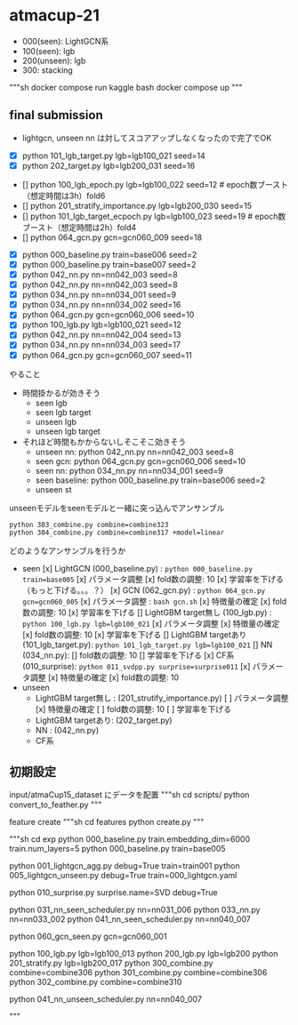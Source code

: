 # atmacup-21

- 000(seen): LightGCN系
- 100(seen): lgb
- 200(unseen): lgb
- 300: stacking

"""sh
docker compose run kaggle bash
docker compose up
"""

## final submission

- lightgcn, unseen nn は対してスコアアップしなくなったので完了でOK

- [x] python 101_lgb_target.py lgb=lgb100_021 seed=14
- [x]  python 202_target.py lgb=lgb200_031 seed=16
- []  python 100_lgb_epoch.py lgb=lgb100_022 seed=12 # epoch数ブースト（想定時間は3h）fold6
- []  python 201_stratify_importance.py lgb=lgb200_030 seed=15
- []  python 101_lgb_target_ecpoch.py lgb=lgb100_023 seed=19 # epoch数ブースト（想定時間は2h）fold4
- []  python 064_gcn.py gcn=gcn060_009 seed=18
- [x] python 000_baseline.py  train=base006 seed=2
- [x] python 000_baseline.py  train=base007 seed=2
- [x] python 042_nn.py nn=nn042_003 seed=8
- [x] python 042_nn.py nn=nn042_003 seed=8
- [x] python 034_nn.py nn=nn034_001 seed=9
- [x] python 034_nn.py nn=nn034_002 seed=16
- [x] python 064_gcn.py gcn=gcn060_006 seed=10
- [x] python 100_lgb.py lgb=lgb100_021 seed=12
- [x] python 042_nn.py nn=nn042_004 seed=13
- [x] python 034_nn.py nn=nn034_003 seed=17
- [x] python 064_gcn.py gcn=gcn060_007 seed=11

やること

- 時間掛かるが効きそう
  - seen lgb
  - seen lgb target
  - unseen lgb
  - unseen lgb target
- それほど時間もかからないしそこそこ効きそう
  - unseen nn: python 042_nn.py nn=nn042_003 seed=8
  - seen gcn: python 064_gcn.py gcn=gcn060_006 seed=10
  - seen nn: python 034_nn.py nn=nn034_001 seed=9
  - seen baseline: python 000_baseline.py  train=base006 seed=2
  - unseen st

unseenモデルをseenモデルと一緒に突っ込んでアンサンブル

```sh
python 303_combine.py combine=combine323
python 304_combine.py combine=combine317 +model=linear
```

どのようなアンサンブルを行うか

- seen
  [x] LightGCN (000_baseline.py) : `python 000_baseline.py  train=base005`
    [x] パラメータ調整
    [x] fold数の調整: 10
    [x] 学習率を下げる（もっと下げる。。。？）
  [x] GCN (062_gcn.py) : `python 064_gcn.py gcn=gcn060_005`
    [x] パラメータ調整 : `bash gcn.sh`
    [x] 特徴量の確定
    [x] fold数の調整: 10
    [x] 学習率を下げる
  [] LightGBM target無し (100_lgb.py) : `python 100_lgb.py lgb=lgb100_021`
    [x] パラメータ調整
    [x] 特徴量の確定
    [x] fold数の調整: 10
    [x] 学習率を下げる
  [] LightGBM targetあり (101_lgb_target.py): `python 101_lgb_target.py lgb=lgb100_021`
  [] NN  (034_nn.py):
    [] fold数の調整: 10
    [] 学習率を下げる
  [x] CF系  (010_surprise): `python 011_svdpp.py surprise=surprise011`
    [x] パラメータ調整
    [x] 特徴量の確定
    [x] fold数の調整: 10
- unseen
  - LightGBM target無し : (201_strutify_importance.py)
    [ ] パラメータ調整
    [x] 特徴量の確定
    [ ] fold数の調整: 10
    [ ] 学習率を下げる
  - LightGBM targetあり: (202_target.py)
  - NN : (042_nn.py)
  - CF系

## 初期設定

input/atmaCup15_dataset にデータを配置
"""sh
cd scripts/
python convert_to_feather.py
"""

feature create
"""sh
cd features
python create.py
"""

"""sh
cd exp
python 000_baseline.py  train.embedding_dim=6000 train.num_layers=5
python 000_baseline.py  train=base005

python 001_lightgcn_agg.py debug=True train=train001
python 005_lightgcn_unseen.py debug=True train=000_lightgcn.yaml

python 010_surprise.py surprise.name=SVD debug=True

python 031_nn_seen_scheduler.py nn=nn031_006
python 033_nn.py nn=nn033_002
python 041_nn_seen_scheduler.py nn=nn040_007

python 060_gcn_seen.py gcn=gcn060_001

python 100_lgb.py lgb=lgb100_013
python 200_lgb.py lgb=lgb200
python 201_stratify.py lgb=lgb200_017
python 300_combine.py combine=combine306
python 301_combine.py combine=combine306
python 302_combine.py combine=combine310

python 041_nn_unseen_scheduler.py  nn=nn040_007

"""
